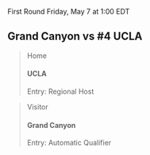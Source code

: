 First Round
Friday, May 7 at 1:00 EDT
## Grand Canyon vs #4 UCLA

> Home
> #### UCLA
> Entry: Regional Host

> Visitor
> #### Grand Canyon
> Entry: Automatic Qualifier